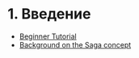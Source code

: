 # 1. Введение

* [Beginner Tutorial](beginnertutorial.md)
* [Background on the Saga concept](sagabackground.md)

